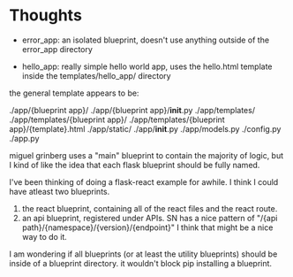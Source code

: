 # Thoughts

* error_app: an isolated blueprint, doesn't use anything outside of the error_app directory

* hello_app: really simple hello world app, uses the hello.html template inside the templates/hello_app/ directory



the general template appears to be:

./app/{blueprint app}/
./app/{blueprint app}/__init__.py 
./app/templates/
./app/templates/{blueprint app}/
./app/templates/{blueprint app}/{template}.html
./app/static/
./app/__init__.py
./app/models.py
./config.py
./app.py


miguel grinberg uses a "main" blueprint to contain the majority of logic, but I kind of like the idea that each flask blueprint should be fully named. 

I've been thinking of doing a flask-react example for awhile. I think I could have atleast two blueprints. 

1. the react blueprint, containing all of the react files and the react route.
2. an api blueprint, registered under APIs. SN has a nice pattern of "/{api path}/{namespace}/{version}/{endpoint}" I think that might be a nice way to do it.

I am wondering if all blueprints (or at least the utility blueprints) should be inside of a blueprint directory. it wouldn't block pip installing a blueprint. 